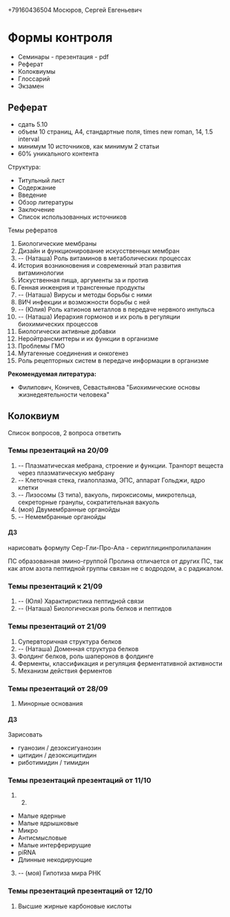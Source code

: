 +79160436504 Мосюров, Сергей Евгеньевич

# Формы контроля
- Семинары - презентация - pdf
- Реферат
- Колоквиумы
- Глоссарий
- Экзамен

## Реферат
- сдать 5.10
- объем 10 страниц, А4, стандартные поля, times new roman, 14, 1.5 interval
- минимум 10 источников, как минимум 2 статьи
- 60% уникального контента

Структура:
- Титульный лист
- Содержание
- Введение
- Обзор литературы
- Заключение
- Список использованных источников

Темы рефератов
1. Биологические мембраны
2. Дизайн и функционирование искусственных мембран
3. -- (Наташа) Роль витаминов в метаболических процессах
4. История возникновения и современный этап развития витаминологии
5. Искуственная пища, аргументы за и против
6. Генная инженрия и трансгенные продукты
7. -- (Наташа) Вирусы и методы борьбы с ними
8. ВИЧ инфекции и возможности борьбы с ней
9. -- (Юлия) Роль катионов металлов в передаче нервного инпульса
10. -- (Наташа) Иерархия гормонов и их роль в регуляции биохимических процессов
11. Биологически активные добавки
12. Неройтрансмиттеры и их функции в организме
13. Проблемы ГМО
14. Мутагенные соединения и онкогенез
15. Роль рецепторных систем в передаче информации в организме


**Рекомендуемая литература:**
- Филипович, Коничев, Севастьянова "Биохимические основы жизнедеятельности человека"

## Колоквиум
Список вопросов, 2 вопроса ответить

### Темы презентаций на 20/09

1. -- Плазматическая мебрана, строение и функции. Транпорт вещеста через плазматическую мебрану
2. -- Клеточная стека, гиалоплазма, ЭПС, аппарат Гольджи, ядро клетки
3. -- Лизосомы (3 типа), вакуоль, пироксисомы, микротельца, секреторные гранулы, сократительная вакуоль
4. (моя) Двумембранные органойды
5. -- Немембранные органойды

#### ДЗ

нарисовать формулу
Сер-Гли-Про-Ала - серилглицинпролилаланин

ПС образованная эмино-группой Пролина отличается от других ПС, так как атом азота пептидной группы связан не с водродом, а с радикалом.

### Темы презентаций к 21/09

1. -- (Юля) Характиристика пептидной связи
2. -- (Наташа) Биологическая роль белков и пептидов

### Темы презентаций от 21/09
1. Супервторичная структура белков
2. -- (Наташа) Доменная структура белков
3. Фолдинг белков, роль шаперонов в фолдинге
4. Ферменты, классификация и регуляция ферментативной активности
5. Механизм действия ферментов


### Темы презентаций от 28/09
1. Минорные основания


#### ДЗ

Зарисовать
- гуанозин / дезоксигуанозин
- цитидин / дезоксицитидин
- риботимидин / тимидин


### Темы презентаций презентаций от 11/10

1. 2.
- Малые ядерные
- Малые ядрышковые
- Микро
- Антисмысловые
- Малые интерферирущие
- piRNA
- Длинные некодирующие

3. -- (моя) Гипотиза мира РНК


### Темы презентаций презентаций от 12/10
1. Высшие жирные карбоновые кислоты
